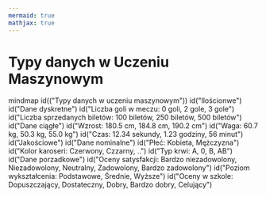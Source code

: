 ```yaml
---
mermaid: true
mathjax: true
---
```


# Typy danych w Uczeniu Maszynowym

<div class="mermaid">
mindmap
    id(("Typy danych w uczeniu maszynowym"))
        id("Ilościonwe")
            id("Dane dyskretne")
                id("Liczba goli w meczu: 0 goli, 2 gole, 3 gole")
                id("Liczba sprzedanych biletów: 100 biletów, 250 biletów, 500 biletów")
            id("Dane ciągłe")
                id("Wzrost: 180.5 cm, 184.8 cm, 190.2 cm")
                id("Waga: 60.7 kg, 50.3 kg, 55.0 kg")
                id("Czas: 12.34 sekundy, 1.23 godziny, 56 minut")
        id("Jakościowe")
            id("Dane nominalne")
                id("Płeć: Kobieta, Mężczyzna")
                id("Kolor karoseri: Czerwony, Czzarny, ..")
                id("Typ krwi: A, 0, B, AB")
            id("Dane porzadkowe")
                id("Oceny satysfakcji: Bardzo niezadowolony, Niezadowolony, Neutralny, Zadowolony, Bardzo zadowolony")
                id("Poziom wykształcenia: Podstawowe, Średnie, Wyższe")
                id("Oceny w szkole: Dopuszczający, Dostateczny, Dobry, Bardzo dobry, Celujący")
</div>